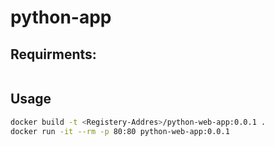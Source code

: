 # python-app


## Requirments:
```
```
## Usage
```bash
docker build -t <Registery-Addres>/python-web-app:0.0.1 .
docker run -it --rm -p 80:80 python-web-app:0.0.1 
```
